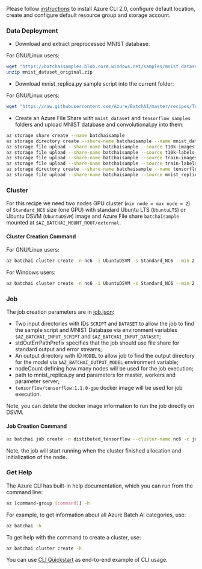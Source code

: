 Please follow [instructions](/recipes/Readme.md) to install Azure CLI 2.0, configure default location, create and configure default resource group and storage account.


### Data Deployment

- Download and extract preprocessed MNIST database:

For GNU/Linux users:

```sh
wget "https://batchaisamples.blob.core.windows.net/samples/mnist_dataset_original.zip?st=2017-09-29T18%3A29%3A00Z&se=2099-12-31T08%3A00%3A00Z&sp=rl&sv=2016-05-31&sr=b&sig=Qc1RA3zsXIP4oeioXutkL1PXIrHJO0pHJlppS2rID3I%3D" -O mnist_dataset_original.zip
unzip mnist_dataset_original.zip
```

- Download mnist_replica.py sample script into the current folder:

For GNU/Linux users:

```sh
wget "https://raw.githubusercontent.com/Azure/BatchAI/master/recipes/TensorFlow/TensorFlow-GPU-Distributed/mnist_replica.py?token=AcZzrcpJGDHCUzsCyjlWiKVNfBuDdkqwks5Z4dPrwA%3D%3D" -O mnist_replica.py
```

- Create an Azure File Share with `mnist_dataset` and `tensorflow_samples` folders and upload MNIST database and convolutional.py into them:

```sh
az storage share create --name batchaisample
az storage directory create --share-name batchaisample --name mnist_dataset
az storage file upload --share-name batchaisample --source t10k-images-idx3-ubyte.gz --path mnist_dataset
az storage file upload --share-name batchaisample --source t10k-labels-idx1-ubyte.gz --path mnist_dataset
az storage file upload --share-name batchaisample --source train-images-idx3-ubyte.gz --path mnist_dataset
az storage file upload --share-name batchaisample --source train-labels-idx1-ubyte.gz --path mnist_dataset
az storage directory create --share-name batchaisample --name tensorflow_samples
az storage file upload --share-name batchaisample --source mnist_replica.py --path tensorflow_samples
```

### Cluster

For this recipe we need two nodes GPU cluster (`min node = max node = 2`) of `Standard_NC6` size (one GPU) with standard Ubuntu LTS (`UbuntuLTS`) or Ubuntu DSVM (```UbuntuDSVM```) image and Azure File share `batchaisample` mounted at `$AZ_BATCHAI_MOUNT_ROOT/external`.

#### Cluster Creation Command

For GNU/Linux users:

```sh
az batchai cluster create -n nc6 -i UbuntuDSVM -s Standard_NC6 --min 2 --max 2 --afs-name batchaisample --afs-mount-path external -u $USER -k ~/.ssh/id_rsa.pub
```

For Windows users:

```sh
az batchai cluster create -n nc6 -i UbuntuDSVM -s Standard_NC6 --min 2 --max 2 --afs-name batchaisample --afs-mount-path external -u <user_name> -p <password>
```

### Job

The job creation parameters are in [job.json](./job.json):

- Two input directories with IDs `SCRIPT` and `DATASET` to allow the job to find the sample script and MNIST Database via environment variables `$AZ_BATCHAI_INPUT_SCRIPT` and `$AZ_BATCHAI_INPUT_DATASET`;
- stdOutErrPathPrefix specifies that the job should use file share for standard output and error streams;
- An output directory with ID `MODEL` to allow job to find the output directory for the model via `$AZ_BATCHAI_OUTPUT_MODEL` environment variable;
- nodeCount defining how many nodes will be used for the job execution;
- path to mnist_replica.py and parameters for master, workers and parameter server;
- ```tensorflow/tensorflow:1.1.0-gpu``` docker image will be used for job execution.

Note, you can delete the docker image information to run the job directly on DSVM.

#### Job Creation Command

```sh
az batchai job create -n distibuted_tensorflow --cluster-name nc6 -c job.json
```

Note, the job will start running when the cluster finished allocation and initialization of the node.

### Get Help

The Azure CLI has built-in help documentation, which you can run from the command line:

```sh
az [command-group [command]] -h
```

For example, to get information about all Azure Batch AI categories, use:

```sh
az batchai -h
```

To get help with the command to create a cluster, use:

```sh
az batchai cluster create -h
```

You can use [CLI Quickstart](https://docs.microsoft.com/en-us/azure/batch-ai/quickstart-cli) as end-to-end example of CLI usage.
